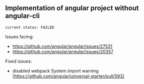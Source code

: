 ## Implementation of angular project without angular-cli

`current status: FAILED`

Issues facing:

-   https://github.com/angular/angular/issues/27531
-   https://github.com/angular/angular/issues/20357

Fixed issues:

-   disabled webpack System.import warning
    [https://github.com/angular/universal-starter/pull/593]
